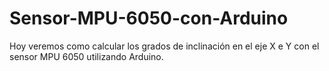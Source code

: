 # Sensor-MPU-6050-con-Arduino
Hoy veremos como calcular los grados de inclinación en el eje X e Y con el sensor MPU 6050 utilizando Arduino. 
